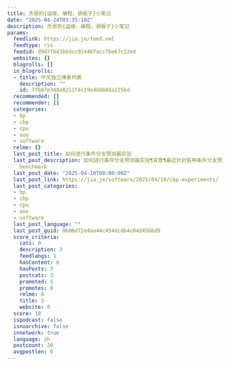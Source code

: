 ```yaml
---
title: 杰哥的{运维，编程，调板子}小笔记
date: "2025-04-24T03:35:10Z"
description: 杰哥的{运维，编程，调板子}小笔记
params:
  feedlink: https://jia.je/feed.xml
  feedtype: rss
  feedid: d9d7fb43bbdcc92446facc7be67c12ed
  websites: {}
  blogrolls: []
  in_blogrolls:
  - title: 中文独立博客列表
    description: ""
    id: 7fb87e348a8211f4c19e4b0b0da225bd
  recommended: []
  recommender: []
  categories:
  - bp
  - cbp
  - cpu
  - ooo
  - software
  relme: {}
  last_post_title: 如何进行条件分支预测器实验
  last_post_description: 如何进行条件分支预测器实验¶背景¶最近针对各种条件分支预测器（Conditional Branch Predictor）做了在各种
    benchmark
  last_post_date: "2025-04-10T00:00:00Z"
  last_post_link: https://jia.je/software/2025/04/10/cbp-experiments/
  last_post_categories:
  - bp
  - cbp
  - cpu
  - ooo
  - software
  last_post_language: ""
  last_post_guid: 0b06d72e4aa44c454dcdb4c04d45bbd9
  score_criteria:
    cats: 0
    description: 3
    feedlangs: 1
    hasContent: 0
    hasPosts: 3
    postcats: 3
    promoted: 5
    promotes: 0
    relme: 0
    title: 3
    website: 0
  score: 18
  ispodcast: false
  isnoarchive: false
  innetwork: true
  language: zh
  postcount: 20
  avgpostlen: 0
---
```

